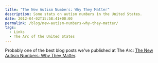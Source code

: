 ```yaml
---
title: "The New Autism Numbers: Why They Matter"
description: Some stats on autism numbers in the United States.
date: 2012-04-02T15:58:41+00:00
permalink: /blog/new-autism-numbers-why-they-matter/
tags:
  - Links
  - The Arc of the United States
---
```


Probably one of the best blog posts we've published at The Arc: [The New Autism Numbers: Why They Matter](http://blog.thearc.org/2012/04/02/the-new-autism-numbers-why-they-matter/).